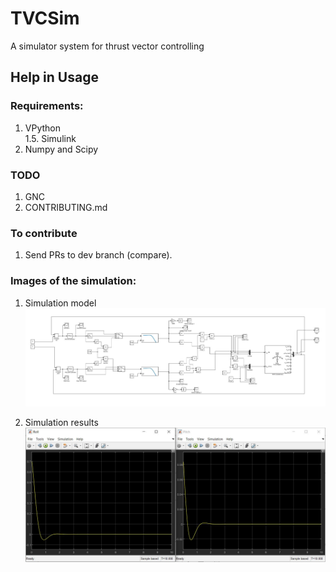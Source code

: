 # TVCSim
A simulator system for thrust vector controlling

## Help in Usage
### Requirements: 
  1. VPython  
  1.5. Simulink  
  2. Numpy and Scipy  
### TODO
  1. GNC  
  2. CONTRIBUTING.md  
### To contribute  
  1. Send PRs to dev branch (compare).  

### Images of the simulation:
  1. Simulation model
![Simulation model](https://github.com/SEDS-BPHC/TVCSim/blob/Tuning/Images/model_3d_simulink.JPG)

  2. Simulation results
![Simulation results](https://github.com/SEDS-BPHC/TVCSim/blob/Tuning/Images/control.JPG)
